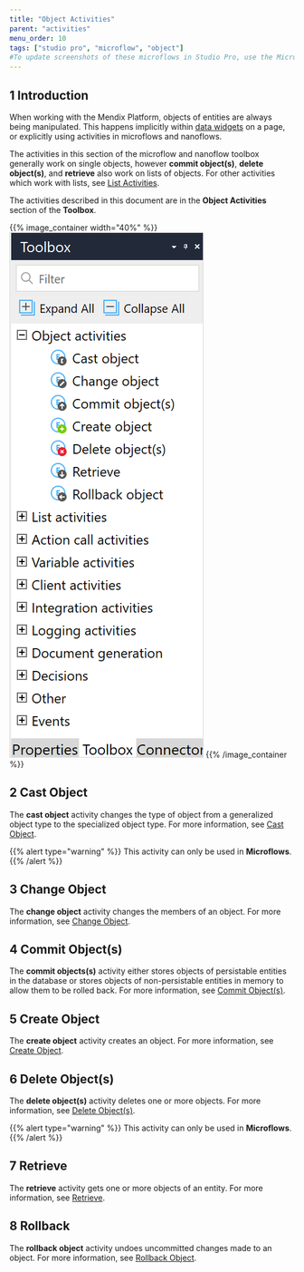 ```yaml
---
title: "Object Activities"
parent: "activities"
menu_order: 10
tags: ["studio pro", "microflow", "object"]
#To update screenshots of these microflows in Studio Pro, use the Microflow Screenshots app project.
---
```


## 1 Introduction

When working with the Mendix Platform, objects of entities are always being manipulated. This happens implicitly within [data widgets](data-widgets) on a page, or explicitly using activities in microflows and nanoflows.

The activities in this section of the microflow and nanoflow toolbox generally work on single objects, however **commit object(s)**, **delete object(s)**, and **retrieve** also work on lists of objects. For other activities which work with lists, see [List Activities](list-activities).

The activities described in this document are in the **Object Activities** section of the **Toolbox**.

{{% image_container width="40%" %}}
![Object activities toolbox](attachments/object-activities/object-activities-toolbox.png)
{{% /image_container %}}

## 2 Cast Object

The **cast object** activity changes the type of object from a generalized object type to the specialized object type. For more information, see [Cast Object](cast-object).

{{% alert type="warning" %}}
This activity can only be used in **Microflows**.
{{% /alert %}}

## 3 Change Object

The **change object** activity changes the members of an object. For more information, see [Change Object](change-object).

## 4 Commit Object(s)

The **commit objects(s)** activity either stores objects of persistable entities in the database or stores objects of non-persistable entities in memory to allow them to be rolled back. For more information, see [Commit Object(s)](committing-objects).

## 5 Create Object

The **create object** activity creates an object. For more information, see [Create Object](create-object).

## 6 Delete Object(s)

The **delete object(s)** activity deletes one or more objects. For more information, see [Delete Object(s)](deleting-objects).

{{% alert type="warning" %}}
This activity can only be used in **Microflows**.
{{% /alert %}}

## 7 Retrieve

The **retrieve** activity gets one or more objects of an entity. For more information, see [Retrieve](retrieve).

## 8 Rollback

The **rollback object** activity undoes uncommitted changes made to an object. For more information, see [Rollback Object](rollback-object).
